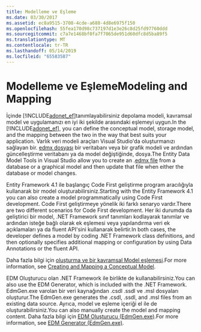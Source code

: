 ```yaml
---
title: Modelleme ve Eşleme
ms.date: 03/30/2017
ms.assetid: ec8a9515-3708-4cde-a688-4d8e6975f150
ms.openlocfilehash: 55fea170d98c737197d1e3e26c8d25fd97760ddd
ms.sourcegitcommit: c7a7e1468bf0fa7f7065de951d60dfc8d5ba89f5
ms.translationtype: MT
ms.contentlocale: tr-TR
ms.lasthandoff: 05/14/2019
ms.locfileid: "65583587"
---
```

# <a name="modeling-and-mapping"></a><span data-ttu-id="36007-102">Modelleme ve Eşleme</span><span class="sxs-lookup"><span data-stu-id="36007-102">Modeling and Mapping</span></span>
<span data-ttu-id="36007-103">İçinde [!INCLUDE[adonet_ef](../../../../../includes/adonet-ef-md.md)]tanımlayabilirsiniz depolama modeli, kavramsal model ve uygulamanızı en iyi iki şekilde arasındaki eşlemeyi uygun.</span><span class="sxs-lookup"><span data-stu-id="36007-103">In the [!INCLUDE[adonet_ef](../../../../../includes/adonet-ef-md.md)], you can define the conceptual model, storage model, and the mapping between the two in the way that best suits your application.</span></span> <span data-ttu-id="36007-104">Varlık veri modeli araçları Visual Studio'da oluşturmanızı sağlayan bir. [edmx dosyası](https://docs.microsoft.com/previous-versions/dotnet/netframework-4.0/cc982042(v=vs.100)) bir veritabanı veya bir grafik modeli ve ardından güncelleştirme veritabanı ya da model değiştiğinde, dosya.</span><span class="sxs-lookup"><span data-stu-id="36007-104">The Entity Data Model Tools in Visual Studio allow you to create an .[edmx file](https://docs.microsoft.com/previous-versions/dotnet/netframework-4.0/cc982042(v=vs.100)) from a database or a graphical model and then update that file when either the database or model changes.</span></span>  
  
 <span data-ttu-id="36007-105">Entity Framework 4.1 ile başlangıç Code First geliştirme program aracılığıyla kullanarak bir model oluşturabilirsiniz.</span><span class="sxs-lookup"><span data-stu-id="36007-105">Starting with the Entity Framework 4.1 you can also create a model programmatically using Code First development.</span></span> <span data-ttu-id="36007-106">Code First geliştirmeye yönelik iki farklı senaryo vardır.</span><span class="sxs-lookup"><span data-stu-id="36007-106">There are two different scenarios for Code First development.</span></span> <span data-ttu-id="36007-107">Her iki durumda da geliştirici bir model, .NET Framework sınıf tanımları kodlayarak tanımlar ve ardından isteğe bağlı olarak ek eşlemesi veya yapılandırma veri ek açıklamaları ya da fluent API'sini kullanarak belirtir.</span><span class="sxs-lookup"><span data-stu-id="36007-107">In both cases, the developer defines a model by coding .NET Framework class definitions, and then optionally specifies additional mapping or configuration by using Data Annotations or the fluent API.</span></span>  
  
 <span data-ttu-id="36007-108">Daha fazla bilgi için [oluşturma ve bir kavramsal Model eşlemesi](https://go.microsoft.com/fwlink/?LinkId=235016).</span><span class="sxs-lookup"><span data-stu-id="36007-108">For more information, see [Creating and Mapping a Conceptual Model](https://go.microsoft.com/fwlink/?LinkId=235016).</span></span>  
  
 <span data-ttu-id="36007-109">EDM Oluşturucu olan .NET Framework ile birlikte de kullanabilirsiniz.</span><span class="sxs-lookup"><span data-stu-id="36007-109">You can also use the EDM Generator, which is included with the .NET Framework.</span></span> <span data-ttu-id="36007-110">EdmGen.exe varolan bir veri kaynağından .csdl .ssdl ve .msl dosyaları oluşturur.</span><span class="sxs-lookup"><span data-stu-id="36007-110">The EdmGen.exe generates the .csdl, .ssdl, and .msl files from an existing data source.</span></span> <span data-ttu-id="36007-111">Ayrıca, model ve eşleme içeriği el ile de oluşturabilirsiniz.</span><span class="sxs-lookup"><span data-stu-id="36007-111">You can also manually create the model and mapping content.</span></span> <span data-ttu-id="36007-112">Daha fazla bilgi için [EDM Oluşturucu (EdmGen.exe)](../../../../../docs/framework/data/adonet/ef/edm-generator-edmgen-exe.md).</span><span class="sxs-lookup"><span data-stu-id="36007-112">For more information, see [EDM Generator (EdmGen.exe)](../../../../../docs/framework/data/adonet/ef/edm-generator-edmgen-exe.md).</span></span>
